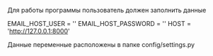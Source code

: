 Для работы программы пользователь должен заполнить данные 

EMAIL_HOST_USER = ''
EMAIL_HOST_PASSWORD = ''
HOST = 'http://127.0.0.1:8000'

Данные переменные расположены в папке config/settings.py
